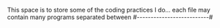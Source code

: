 This space is to store some of the coding practices I do... each file may contain many programs separated between #--------------------------#
